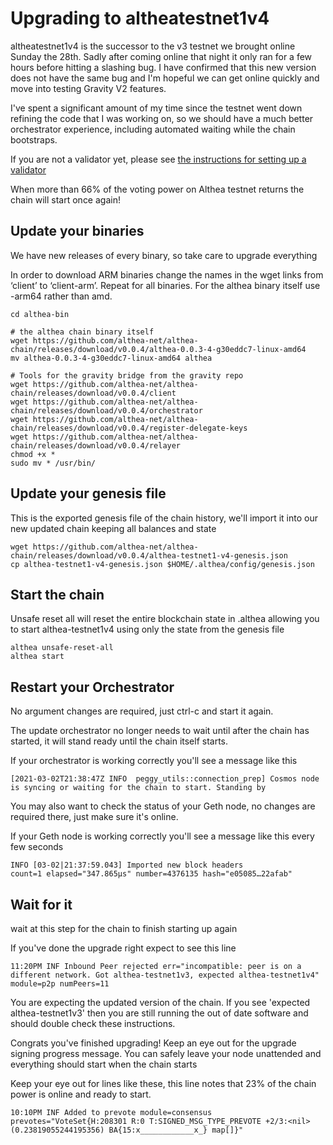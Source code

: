 # Upgrading to altheatestnet1v4

altheatestnet1v4 is the successor to the v3 testnet we brought online Sunday the 28th. Sadly after coming online that night it only ran for a few hours before hitting a slashing bug. I have confirmed that this new version does not have the same bug and I'm hopeful we can get online quickly and move into testing Gravity V2 features.

I've spent a significant amount of my time since the testnet went down refining the code that I was working on, so we should have a much better orchestrator experience, including automated waiting while the chain bootstraps.

If you are not a validator yet, please see [the instructions for setting up a validator](setting-up-a-validator.md)

When more than 66% of the voting power on Althea testnet returns the chain will start once again!

## Update your binaries

We have new releases of every binary, so take care to upgrade everything

In order to download ARM binaries change the names in the wget links from ‘client’ to ‘client-arm’. Repeat for all binaries. For the althea binary itself use -arm64 rather than amd.

```
cd althea-bin

# the althea chain binary itself
wget https://github.com/althea-net/althea-chain/releases/download/v0.0.4/althea-0.0.3-4-g30eddc7-linux-amd64
mv althea-0.0.3-4-g30eddc7-linux-amd64 althea

# Tools for the gravity bridge from the gravity repo
wget https://github.com/althea-net/althea-chain/releases/download/v0.0.4/client
wget https://github.com/althea-net/althea-chain/releases/download/v0.0.4/orchestrator
wget https://github.com/althea-net/althea-chain/releases/download/v0.0.4/register-delegate-keys
wget https://github.com/althea-net/althea-chain/releases/download/v0.0.4/relayer
chmod +x *
sudo mv * /usr/bin/

```

## Update your genesis file

This is the exported genesis file of the chain history, we'll import it into our new updated chain keeping all balances and state

```
wget https://github.com/althea-net/althea-chain/releases/download/v0.0.4/althea-testnet1-v4-genesis.json
cp althea-testnet1-v4-genesis.json $HOME/.althea/config/genesis.json
```

## Start the chain

Unsafe reset all will reset the entire blockchain state in .althea allowing you to start althea-testnet1v4 using only the state from the genesis file

```
althea unsafe-reset-all
althea start
```

## Restart your Orchestrator

No argument changes are required, just ctrl-c and start it again.

The update orchestrator no longer needs to wait until after the chain has started, it will
stand ready until the chain itself starts.

If your orchestrator is working correctly you'll see a message like this

```
[2021-03-02T21:38:47Z INFO  peggy_utils::connection_prep] Cosmos node is syncing or waiting for the chain to start. Standing by
```

You may also want to check the status of your Geth node, no changes are required there, just make sure it's online.

If your Geth node is working correctly you'll see a message like this every few seconds

```
INFO [03-02|21:37:59.043] Imported new block headers               count=1 elapsed="347.865µs" number=4376135 hash="e05085…22afab"
```

## Wait for it

wait at this step for the chain to finish starting up again

If you've done the upgrade right expect to see this line

```
11:20PM INF Inbound Peer rejected err="incompatible: peer is on a different network. Got althea-testnet1v3, expected althea-testnet1v4" module=p2p numPeers=11
```

You are expecting the updated version of the chain. If you see 'expected althea-testnet1v3' then you are still running the out of date software and should double check these instructions.

Congrats you've finished upgrading! Keep an eye out for the upgrade signing progress message. You can safely leave your node unattended and everything should start when the chain starts

Keep your eye out for lines like these, this line notes that 23% of the chain power is online and ready to start.

```
10:10PM INF Added to prevote module=consensus prevotes="VoteSet{H:208301 R:0 T:SIGNED_MSG_TYPE_PREVOTE +2/3:<nil>(0.23819055244195356) BA{15:x____________x_} map[]}"

```
